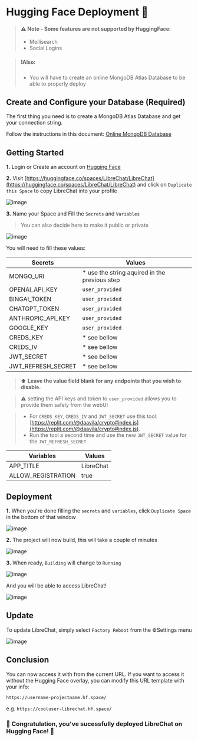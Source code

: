 # Hugging Face Deployment 🤗

>#### ⚠️ Note - Some features are not supported by HuggingFace:
>- Meilisearch
>- Social Logins

> #### ❗Also:
>- You will have to create an online MongoDB Atlas Database to be able to properly deploy

## Create and Configure your Database (Required)

The first thing you need is to create a MongoDB Atlas Database and get your connection string.

Follow the instructions in this document: [Online MongoDB Database](../install/mongodb.md)

## Getting Started

**1.** Login or Create an account on [Hugging Face](https://huggingface.co/)

**2.** Visit [https://huggingface.co/spaces/LibreChat/LibreChat](https://huggingface.co/spaces/LibreChat/LibreChat) and click on `Duplicate this Space` to copy LibreChat into your profile

  ![image](https://github.com/fuegovic/LibreChat/assets/32828263/fd684254-cbe0-4039-ba4a-7c492b16a453)

**3.** Name your Space and Fill the `Secrets` and `Variables`
 
  >You can also decide here to make it public or private

  ![image](https://github.com/fuegovic/LibreChat/assets/32828263/13a039b9-bb78-4d56-bab1-74eb48171516)

You will need to fill these values:

| Secrets | Values |
| --- | --- |
| MONGO_URI | * use the string aquired in the previous step |
| OPENAI_API_KEY | `user_provided` | 
| BINGAI_TOKEN | `user_provided` | 
| CHATGPT_TOKEN | `user_provided` |
| ANTHROPIC_API_KEY | `user_provided` |
| GOOGLE_KEY | `user_provided` |
| CREDS_KEY | * see bellow |
| CREDS_IV | * see bellow |
| JWT_SECRET | * see bellow |
| JWT_REFRESH_SECRET | * see bellow |

> ⬆️ **Leave the value field blank for any endpoints that you wish to disable.**

>⚠️ setting the API keys and token to `user_provided` allows you to provide them safely from the webUI

>* For `CREDS_KEY`, `CREDS_IV` and `JWT_SECRET` use this tool: [https://replit.com/@daavila/crypto#index.js](https://replit.com/@daavila/crypto#index.js).
>* Run the tool a second time and use the new `JWT_SECRET` value for the `JWT_REFRESH_SECRET`

| Variables | Values |
| --- | --- |
| APP_TITLE | LibreChat |
| ALLOW_REGISTRATION | true |


## Deployment

**1.** When you're done filling the `secrets` and `variables`, click `Duplicate Space` in the bottom of that window

  ![image](https://github.com/fuegovic/LibreChat/assets/32828263/55d596a3-2be9-4e14-ac0d-0b493d463b1b)


**2.** The project will now build, this will take a couple of minutes

  ![image](https://github.com/fuegovic/LibreChat/assets/32828263/f9fd10e4-ae50-4b5f-a9b5-0077d9e4eaf6)


**3.** When ready, `Building` will change to `Running` 

  ![image](https://github.com/fuegovic/LibreChat/assets/32828263/91442e84-9c9e-4398-9011-76c479b6f272)

  And you will be able to access LibreChat!

  ![image](https://github.com/fuegovic/LibreChat/assets/32828263/cd5950d4-ecce-4f13-bbbf-b9109e462e10)

## Update
  To update LibreChat, simply select `Factory Reboot` from the ⚙️Settings menu

  ![image](https://github.com/fuegovic/LibreChat/assets/32828263/66f20129-0ffd-44f5-b91c-fcce1932112f)


## Conclusion
  You can now access it with from the current URL. If you want to access it without the Hugging Face overlay, you can modify this URL template with your info:

  `https://username-projectname.hf.space/` 
  
  e.g. `https://cooluser-librechat.hf.space/`

### 🎉 Congratulation, you've sucessfully deployed LibreChat on Hugging Face! 🤗
